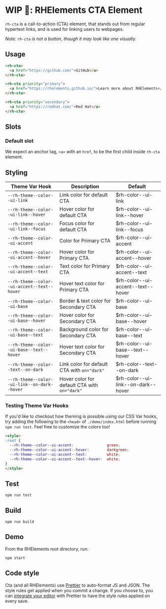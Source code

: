 # WIP 🐣: RHElements CTA Element

`rh-cta` is a call-to-action (CTA) element, that stands out from regular hypertext links, and is used for linking users to webpages.

_Note: `rh-cta` is not a button, though it may look like one visually._

## Usage
```html
<rh-cta>
  <a href="https://github.com/">GitHub</a>
</rh-cta>

<rh-cta priority="primary">
  <a href="https://rhelements.github.io/">Learn more about RHElements</a>
</rh-cta>

<rh-cta priority="secondary">
  <a href="https://redhat.com/">Red Hat</a>
</rh-cta>
```

## Slots

### Default slot

We expect an anchor tag, `<a>` with an `href`, to be the first child inside `rh-cta` element.

## Styling

| Theme Var Hook | Description | Default |
| -------------- | ----------- | ------- |
| `--rh-theme--color--ui-link` | Link color for default CTA | $rh-color--ui-link |
| `--rh-theme--color--ui-link--hover` | Hover color for default CTA | $rh-color--ui-link--hover |
| `--rh-theme--color--ui-link--focus` | Focus color for default CTA | $rh-color--ui-link--focus |
| `--rh-theme--color--ui-accent` | Color for Primary CTA | $rh-color--ui-accent |
| `--rh-theme--color--ui-accent--hover` | Hover color for Primary CTA | $rh-color--ui-accent--hover |
| `--rh-theme--color--ui-accent--text` | Text color for Primary CTA | $rh-color--ui-accent--text |
| `--rh-theme--color--ui-accent--text--hover` | Hover text color for Primary CTA | $rh-color--ui-accent--text--hover |
| `--rh-theme--color--ui-base` | Border & text color for Secondary CTA | $rh-color--ui-base |
| `--rh-theme--color--ui-base--hover` | Hover color for Secondary CTA | $rh-color--ui-base--hover |
| `--rh-theme--color--ui-base--text` | Background color for Secondary CTA | $rh-color--ui-base--text |
| `--rh-theme--color--ui-base--text--hover` | Hover text color for Secondary CTA | $rh-color--ui-base--text--hover |
| `--rh-theme--color--text--on-dark` | Link color for default CTA with `on="dark"` | $rh-color--text--on-dark |
| `--rh-theme--color--ui-link--on-dark--hover` | Hover color for default CTA with `on="dark"` | $rh-color--ui-link--on-dark--hover |

### Testing Theme Var Hooks

If you'd like to checkout how theming is possible using our CSS Var hooks, try adding the following to the `<head>` of `./demo/index.html` before running `npm run test`. Feel free to customize the colors too!

```html
<style>
:root {
  --rh-theme--color--ui-accent:               green;
  --rh-theme--color--ui-accent--hover:        darkgreen;
  --rh-theme--color--ui-accent--text:         white;
  --rh-theme--color--ui-accent--text--hover:  white;
}
</style>
```

## Test

    npm run test

## Build

    npm run build

## Demo

From the RHElements root directory, run:

    npm start

## Code style

Cta (and all RHElements) use [Prettier][prettier] to auto-format JS and JSON. The style rules get applied when you commit a change. If you choose to, you can [integrate your editor][prettier-ed] with Prettier to have the style rules applied on every save.

[prettier]: https://github.com/prettier/prettier/
[prettier-ed]: https://prettier.io/docs/en/editors.html
[web-component-tester]: https://github.com/Polymer/web-component-tester

